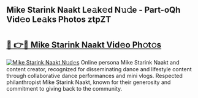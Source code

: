 ## Mike Starink Naakt Le𝚊k𝚎d N𝚞𝚍e - Part-oQh Vid𝚎o Le𝚊ks Photos ztpZT

# <h2><a href="http://fb42dr7.evod.top/?m=Mike+Starink+Naakt">🔗 👉🔴 Mike Starink Naakt Vid𝚎o Ph𝚘t𝚘s</a></h2>

[![Mike Starink Naakt N𝚞d𝚎s](https://i.imgur.com/8V9OHl7.gif)](http://fb42dr7.evod.top/?m=Mike+Starink+Naakt)
Online persona Mike Starink Naakt and content creator, recognized for disseminating dance and lifestyle content through collaborative dance performances and mini vlogs. Respected philanthropist Mike Starink Naakt, known for their generosity and commitment to giving back to the community. 
